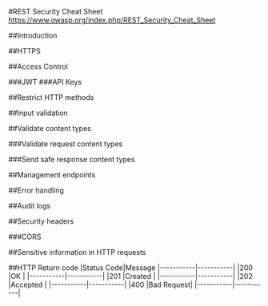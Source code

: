 #REST Security Cheat Sheet
https://www.owasp.org/index.php/REST_Security_Cheat_Sheet

##Introduction

##HTTPS

##Access Control

###JWT
###API Keys

##Restrict HTTP methods

##Input validation

##Validate content types

###Validate request content types

###Send safe response content types

##Management endpoints

##Error handling

##Audit logs

##Security headers

###CORS

##Sensitive information in HTTP requests

##HTTP Return code
|Status Code|Message
|-----------|-----------|
|200        |OK         |
|-----------|-----------|
|201        |Created    |
|-----------|-----------|
|202        |Accepted   |
|-----------|-----------|
|400        |Bad Request|
|-----------|-----------|
